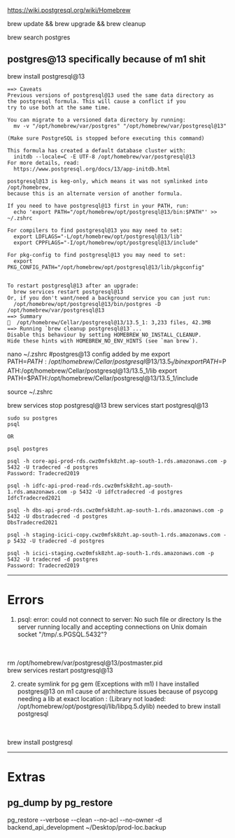 https://wiki.postgresql.org/wiki/Homebrew


brew update && brew upgrade && brew cleanup

brew search postgres

## postgres@13 specifically because of m1 shit
brew install postgresql@13



```
==> Caveats
Previous versions of postgresql@13 used the same data directory as
the postgresql formula. This will cause a conflict if you
try to use both at the same time.

You can migrate to a versioned data directory by running:
  mv -v "/opt/homebrew/var/postgres" "/opt/homebrew/var/postgresql@13"

(Make sure PostgreSQL is stopped before executing this command)

This formula has created a default database cluster with:
  initdb --locale=C -E UTF-8 /opt/homebrew/var/postgresql@13
For more details, read:
  https://www.postgresql.org/docs/13/app-initdb.html

postgresql@13 is keg-only, which means it was not symlinked into /opt/homebrew,
because this is an alternate version of another formula.

If you need to have postgresql@13 first in your PATH, run:
  echo 'export PATH="/opt/homebrew/opt/postgresql@13/bin:$PATH"' >> ~/.zshrc

For compilers to find postgresql@13 you may need to set:
  export LDFLAGS="-L/opt/homebrew/opt/postgresql@13/lib"
  export CPPFLAGS="-I/opt/homebrew/opt/postgresql@13/include"

For pkg-config to find postgresql@13 you may need to set:
  export PKG_CONFIG_PATH="/opt/homebrew/opt/postgresql@13/lib/pkgconfig"


To restart postgresql@13 after an upgrade:
  brew services restart postgresql@13
Or, if you don't want/need a background service you can just run:
  /opt/homebrew/opt/postgresql@13/bin/postgres -D /opt/homebrew/var/postgresql@13
==> Summary
🍺  /opt/homebrew/Cellar/postgresql@13/13.5_1: 3,233 files, 42.3MB
==> Running `brew cleanup postgresql@13`...
Disable this behaviour by setting HOMEBREW_NO_INSTALL_CLEANUP.
Hide these hints with HOMEBREW_NO_ENV_HINTS (see `man brew`).
```






nano ~/.zshrc
#postgres@13 config added by me
export PATH=$PATH:/opt/homebrew/Cellar/postgresql@13/13.5_1/bin
export PATH=$PATH:/opt/homebrew/Cellar/postgresql@13/13.5_1/lib
export PATH=$PATH:/opt/homebrew/Cellar/postgresql@13/13.5_1/include

source ~/.zshrc

brew services stop postgresql@13
brew services start postgresql@13



```
sudo su postgres
psql

OR

psql postgres

psql -h core-api-prod-rds.cwz0mfsk8zht.ap-south-1.rds.amazonaws.com -p 5432 -U tradecred -d postgres
Password: Tradecred2019

psql -h idfc-api-prod-read-rds.cwz0mfsk8zht.ap-south-1.rds.amazonaws.com -p 5432 -U idfctradecred -d postgres
IdfcTradecred2021

psql -h dbs-api-prod-rds.cwz0mfsk8zht.ap-south-1.rds.amazonaws.com -p 5432 -U dbstradecred -d postgres
DbsTradecred2021

psql -h staging-icici-copy.cwz0mfsk8zht.ap-south-1.rds.amazonaws.com -p 5432 -U tradecred -d postgres

psql -h icici-staging.cwz0mfsk8zht.ap-south-1.rds.amazonaws.com -p 5432 -U tradecred -d postgres
Password: Tradecred2019
```


---
# Errors
1. psql: error: could not connect to server: No such file or directory
        Is the server running locally and accepting
        connections on Unix domain socket "/tmp/.s.PGSQL.5432"?
<br>
<br>rm /opt/homebrew/var/postgresql@13/postmaster.pid
<br>brew services restart postgresql@13


2. create symlink for pg gem (Exceptions with m1)
I have installed postgres@13 on m1 cause of architecture issues
because of psycopg needing a lib at exact location : (Library not loaded: /opt/homebrew/opt/postgresql/lib/libpq.5.dylib)
needed to brew install postgresql
<br>
<br>brew install postgresql


---
# Extras 
## pg_dump by pg_restore
pg_restore --verbose --clean --no-acl --no-owner -d backend_api_development ~/Desktop/prod-loc.backup
